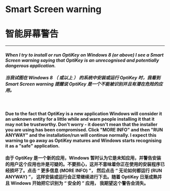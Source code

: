 # Smart Screen warning
# 智能屏幕警告

***

#### *When I try to install or run OptiKey on Windows 8 (or above) I see a Smart Screen warning saying that OptiKey is an unrecognised and potentially dangerous application.*

#### *当我试图在 Windows 8 （ 或以上 ） 的系统中安装或运行 OptiKey 时，我看到 Smart Screen warning 提醒说 OptiKey 是一个不能被识别并且有潜在危险的应用。*

</br>

#### Due to the fact that OptiKey is a new application Windows will consider it an unknown entity for a little while and warn people installing it that it may not be trustworthy. Don't worry - it doesn't mean that the installer you are using has been compromised. Click "MORE INFO" and then "RUN ANYWAY" and the installation/run will continue normally. I expect this warning to go away as OptiKey matures and Windows starts recognising it as a "safe" application.

#### 由于 OptiKey 是一个新的应用，Windows 暂时认为它是未知应用，并警告安装的用户这个应用也许是可疑的。不要担心，这并不意味着你正在使用的安装程序已经损坏了。点击 “ 更多信息 (MORE INFO) ”， 然后点击 “ 无论如何都运行 (RUN ANYWAY) ”， 这样安装或运行会正常继续进行下去。随着 OptiKey 日渐成熟并且 Windows 开始把它识别为 “ 安全的 ” 应用， 我期望这个警告会消失。
